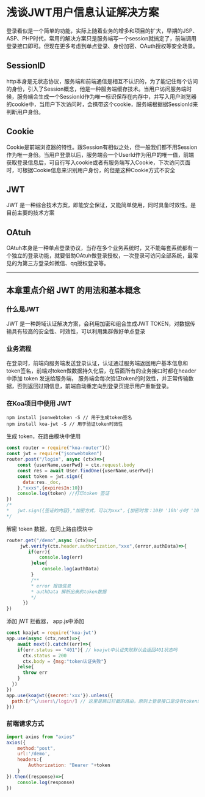 # 浅谈JWT用户信息认证解决方案

登录看似是一个简单的功能，实际上随着业务的增多和项目的扩大，早期的JSP、ASP、PHP时代，常用的解决方案只是服务端写一个session就搞定了，前端调用登录接口即可。但现在更多考虑到单点登录、身份加密、OAuth授权等安全场景。

## SessionID

http本身是无状态协议，服务端和前端通信是相互不认识的，为了能记住每个访问的身份，引入了Session概念，他是一种服务端缓存技术。当用户访问服务端时候，服务端会生成一个SessionId作为唯一标识保存在内存中，并写入用户浏览器的cookie中，当用户下次访问时，会携带这个cookie，服务端根据据SessionId来判断用户身份。

## Cookie

Cookie是前端浏览器的特性。跟Session有相似之处，但一般我们都不用Session作为唯一身份。当用户登录以后，服务端会一个UserId作为用户的唯一值，前端获取登录信息后，可自行写入cookie或者有服务端写入Cookie，下次访问页面时，可根据Cookie信息来识别用户身份，的但是这种Cookie方式不安全

## JWT

JWT 是一种综合技术方案，即能安全保证，又能简单使用，同时具备时效性。是目前主要的技术方案

## OAtuh

OAtuh本身是一种单点登录协议，当存在多个业务系统时，又不能每套系统都有一个独立的登录功能，就要借助OAtuh做登录授权，一次登录可访问全部系统，最常见的为第三方登录如微信、qq授权登录等。

---

## 本章重点介绍 JWT 的用法和基本概念

### 什么是JWT

JWT 是一种跨域认证解决方案，会利用加密和组合生成JWT TOKEN，对数据传输具有较高的安全性、时效性，可以利用集群做好单点登录

### 业务流程

在登录时，前端向服务端发送登录认证，认证通过服务端返回用户基本信息和token签名，前端对token做数据持久化后，在后面所有的业务接口时都在header 中添加 token 发送给服务端， 服务端会每次验证token的时效性，并正常传输数据，否则返回过期信息，前端自动重定向到登录页提示用户重新登录。

### 在Koa项目中使用 JWT 

```shell
npm install jsonwebtoken -S // 用于生成token签名
npm install koa-jwt -S // 用于验证token时效性
```

生成 token，在路由模块中使用

```javascript
const router = require("koa-router")()
const jwt = require("jsonwebtoken")
router.post("/login", async (ctx)=>{
    const {userName,userPwd} = ctx.request.body
    const res = await User.findOne({userName,userPwd})
    const token = jwt.sign({
      data:res._doc,
    },"xxxs",{expiresIn:10})
    console.log(token) //打印token 签证
})
/*
*	jwt.sign({签证的内容},"加密方式，可以为xxx"，{加密时常：10秒 '10h'小时 '10d'天})
*/
```

解密  token 数据，在同上路由模块中

```javascript
router.get("/demo",async (ctx)=>{
   	 jwt.verify(ctx.header.authorization,"xxx",(error,authData)=>{
		if(err){
         	console.log(err)  
         }else{
             console.log(authData)
         }        
         /**
         * error 报错信息
         * authData 解析出来的token数据
         */
      })
})
```

添加 jWT 拦截器， app.js中添加

```javascript
const koajwt = require('koa-jwt')
app.use(async (ctx,next)=>{
    await next().catch((err)=>{
    if(err.status == "401"){ // koajwt中认证失败默认会返回401状态吗
      ctx.status = 200
      ctx.body = {msg:"token认证失败"}
    }else{
      throw err
    }
  })
})
app.use(koajwt({secret:'xxx'}).unless({
  path:[/^\/users\/login/] // 这里是跳过拦截的路由，原则上登录接口是没有token的
}))
```

### 前端请求方式

```javascript
import axios from "axios"
axios({
    method:"post",
    url:'/demo',
    headers:{
        Authorization: "Bearer "+token
    }
}).then((response)=>{
    console.log(response)
})
```







